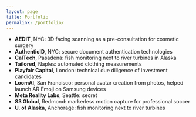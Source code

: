 ```yaml
---
layout: page
title: Portfolio 
permalink: /portfolio/
---
```


- **AEDIT**, NYC: 3D facing scanning as a pre-consultation for cosmetic surgery
- **AuthenticID**, NYC: secure document authentication technologies
- **CalTech**, Pasadena: fish monitoring next to river turbines in Alaska
- **Tailored**, Naples: automated clothing measurements
- **Playfair Capital**, London: technical due diligence of investment candidates
- **LoomAI**, San Francisco: personal avatar creation from photos, helped launch AR Emoji on Samsung devices
- **Meta Reality Labs**, Seattle: secret
- **S3 Global**, Redmond: markerless motion capture for professional soccer
- **U. of Alaska**, Anchorage: fish monitoring next to river turbines

